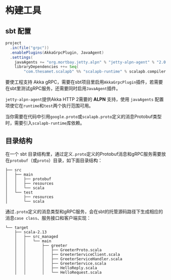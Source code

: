 # 构建工具

## sbt 配置

```sbt
project
  .in(file("grpc"))
  .enablePlugins(AkkaGrpcPlugin, JavaAgent)
  .settings(
    javaAgents += "org.mortbay.jetty.alpn" % "jetty-alpn-agent" % "2.0.9" % "runtime;test",
    libraryDependencies ++= Seq(
        "com.thesamet.scalapb" %% "scalapb-runtime" % scalapb.compiler.Version.scalapbVersion % "protobuf"))
```

要使工程支持 Akka gRPC，需要在sbt项目里启用`AkkaGrpcPlugin`插件，若需要在sbt里测试gRPC服务，还需要同时启用`JavaAgent`插件。

`jetty-alpn-agent`提供Akka HTTP 2需要的 **ALPN** 支持，使用 `javaAgents` 配置项使它在`runtime`和`test`两个执行范围可用。

当你需要在代码中引用`google.proto`或`scalapb.proto`定义的消息Protobuf类型时，需要引入`scalapb-runtime`库依赖。

## 目录结构

在一个 sbt 目录结构里，通过定义`.proto`定义的Protobuf消息和gRPC服务需要放在`protobuf`（或`proto`）目录，如下面目录结构：

```
├── src
│   ├── main
│   │   ├── protobuf
│   │   ├── resources
│   │   └── scala
│   └── test
│       ├── resources
│       └── scala
```

通过`.proto`定义的消息类型和gRPC服务，会在sbt的托管源码路径下生成相应的消息`case class`、服务接口和客户端实现：

```
└── target
    ├── scala-2.13
    │   ├── src_managed
    │   │   └── main
    │   │       ├── greeter
    │   │       │   ├── GreeterProto.scala
    │   │       │   ├── GreeterServiceClient.scala
    │   │       │   ├── GreeterServiceHandler.scala
    │   │       │   ├── GreeterService.scala
    │   │       │   ├── HelloReply.scala
    │   │       │   └── HelloRequest.scala
```
